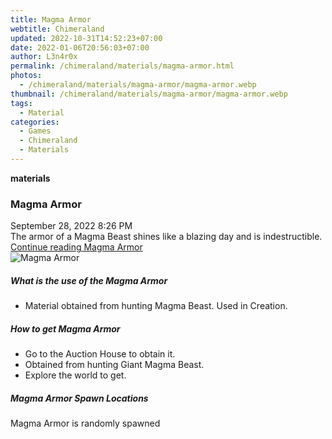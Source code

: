 ```yaml
---
title: Magma Armor
webtitle: Chimeraland
updated: 2022-10-31T14:52:23+07:00
date: 2022-01-06T20:56:03+07:00
author: L3n4r0x
permalink: /chimeraland/materials/magma-armor.html
photos:
  - /chimeraland/materials/magma-armor/magma-armor.webp
thumbnail: /chimeraland/materials/magma-armor/magma-armor.webp
tags:
  - Material
categories:
  - Games
  - Chimeraland
  - Materials
---
```


<section id="bootstrap-wrapper"><link rel="stylesheet" href="https://cdn.statically.io/gh/dimaslanjaka/Web-Manajemen/40ac3225/css/bootstrap-4.5-wrapper.css"/><div class="row g-0 border rounded overflow-hidden flex-md-row mb-4 shadow-sm position-relative"><div class="col p-4 d-flex flex-column position-static"><strong class="d-inline-block mb-2 text-success">materials</strong><h3 class="mb-0">Magma Armor</h3><div class="mb-1 text-muted">September 28, 2022 8:26 PM</div><div class="mb-2 border p-1">The armor of a Magma Beast shines like a blazing day and is indestructible.</div><a href="#" class="stretched-link d-none">Continue reading Magma Armor</a></div><div class="col-auto d-none d-lg-block"><img src="/chimeraland/materials/magma-armor/magma-armor.webp" alt="Magma Armor"/></div></div><div class="row"><div class="col-lg-6 col-12 mb-2"><div class="card"><div class="card-body"><h5 class="card-title">What is the use of the Magma Armor</h5><div class="card-text"><ul><li>Material obtained from hunting Magma Beast. Used in Creation.</li></ul></div></div></div></div><div class="col-lg-6 col-12 mb-2"><div class="card"><div class="card-body"><h5 class="card-title">How to get Magma Armor</h5><div class="card-text"><ul><li>Go to the Auction House to obtain it.</li><li>Obtained from hunting Giant Magma Beast.</li><li>Explore the world to get.</li></ul></div></div></div></div><div class="col-12 mb-2"><h5>Magma Armor Spawn Locations</h5><p>Magma Armor is randomly spawned</p></div></div></section>